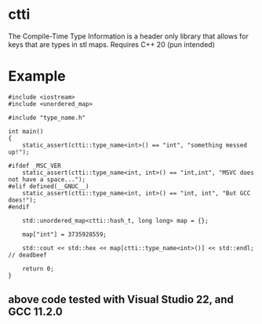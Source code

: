 # ctti
The Compile-Time Type Information is a header only library that allows for keys that are types in stl maps. Requires C++ 20 (pun intended)

# Example

```
#include <iostream>
#include <unordered_map>

#include "type_name.h"

int main()
{
	static_assert(ctti::type_name<int>() == "int", "something messed up!");

#ifdef _MSC_VER
	static_assert(ctti::type_name<int, int>() == "int,int", "MSVC does not have a space...");
#elif defined(__GNUC__)
	static_assert(ctti::type_name<int, int>() == "int, int", "But GCC does!");
#endif

	std::unordered_map<ctti::hash_t, long long> map = {};

	map["int"] = 3735928559;

	std::cout << std::hex << map[ctti::type_name<int>()] << std::endl; // deadbeef

	return 0;
}
```

## above code tested with Visual Studio 22, and GCC 11.2.0